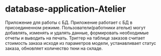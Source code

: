 # database-application-Atelier
Приложение для работы с БД.
Приложение работает с БД в присоединенном режиме. Пользователи(работники ателье) могут добавлять, изменять и удалять данные, формировать необходимые отчеты и выводить на печать.
Триггер на таблице заказов считает стоимость заказа исходя из параметров модели, устанавливает статус заказа, обновляет количество ткни на складе.
